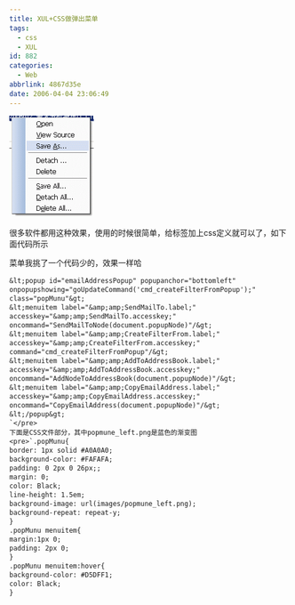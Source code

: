 ```yaml
---
title: XUL+CSS做弹出菜单
tags:
  - css
  - XUL
id: 882
categories:
  - Web
abbrlink: 4867d35e
date: 2006-04-04 23:06:49
---
```


![](/images/2006/04/04_12758_12758.gif)

很多软件都用这种效果，使用的时候很简单，给<popup>标签加上css定义就可以了，如下面代码所示

菜单我挑了一个代码少的，效果一样哈

    &lt;popup id="emailAddressPopup" popupanchor="bottomleft" onpopupshowing="goUpdateCommand('cmd_createFilterFromPopup');" class="popMunu"&gt;
    &lt;menuitem label="&amp;amp;SendMailTo.label;" accesskey="&amp;amp;SendMailTo.accesskey;" oncommand="SendMailToNode(document.popupNode)"/&gt;
    &lt;menuitem label="&amp;amp;CreateFilterFrom.label;" accesskey="&amp;amp;CreateFilterFrom.accesskey;" command="cmd_createFilterFromPopup"/&gt;
    &lt;menuitem label="&amp;amp;AddToAddressBook.label;" accesskey="&amp;amp;AddToAddressBook.accesskey;" oncommand="AddNodeToAddressBook(document.popupNode)"/&gt;
    &lt;menuitem label="&amp;amp;CopyEmailAddress.label;" accesskey="&amp;amp;CopyEmailAddress.accesskey;" oncommand="CopyEmailAddress(document.popupNode)"/&gt;
    &lt;/popup&gt;
    `</pre>
    下面是CSS文件部分，其中popmune_left.png是蓝色的渐变图
    <pre>`.popMunu{
    border: 1px solid #A0A0A0;
    background-color: #FAFAFA;
    padding: 0 2px 0 26px;;
    margin: 0;
    color: Black;
    line-height: 1.5em;
    background-image: url(images/popmune_left.png);
    background-repeat: repeat-y;
    }
    .popMunu menuitem{
    margin:1px 0;
    padding: 2px 0;
    }
    .popMunu menuitem:hover{
    background-color: #D5DFF1;
    color: Black;
    }